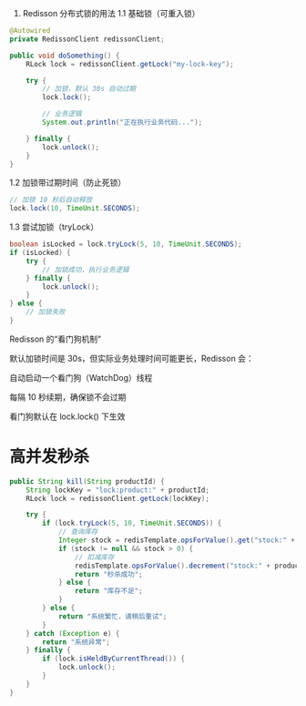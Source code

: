 1. Redisson 分布式锁的用法
1.1  基础锁（可重入锁）
``` java
@Autowired
private RedissonClient redissonClient;

public void doSomething() {
    RLock lock = redissonClient.getLock("my-lock-key");

    try {
        // 加锁，默认 30s 自动过期
        lock.lock();

        // 业务逻辑
        System.out.println("正在执行业务代码...");

    } finally {
        lock.unlock();
    }
}

```

1.2 加锁带过期时间（防止死锁）
``` java
// 加锁 10 秒后自动释放
lock.lock(10, TimeUnit.SECONDS);

```

1.3 尝试加锁（tryLock）
``` java
boolean isLocked = lock.tryLock(5, 10, TimeUnit.SECONDS);
if (isLocked) {
    try {
        // 加锁成功，执行业务逻辑
    } finally {
        lock.unlock();
    }
} else {
    // 加锁失败
}

```

Redisson 的“看门狗机制”

默认加锁时间是 30s，但实际业务处理时间可能更长，Redisson 会：

自动启动一个看门狗（WatchDog）线程

每隔 10 秒续期，确保锁不会过期

看门狗默认在 lock.lock() 下生效

# 高并发秒杀
``` java
public String kill(String productId) {
    String lockKey = "lock:product:" + productId;
    RLock lock = redissonClient.getLock(lockKey);

    try {
        if (lock.tryLock(5, 10, TimeUnit.SECONDS)) {
            // 查询库存
            Integer stock = redisTemplate.opsForValue().get("stock:" + productId);
            if (stock != null && stock > 0) {
                // 扣减库存
                redisTemplate.opsForValue().decrement("stock:" + productId);
                return "秒杀成功";
            } else {
                return "库存不足";
            }
        } else {
            return "系统繁忙，请稍后重试";
        }
    } catch (Exception e) {
        return "系统异常";
    } finally {
        if (lock.isHeldByCurrentThread()) {
            lock.unlock();
        }
    }
}

```